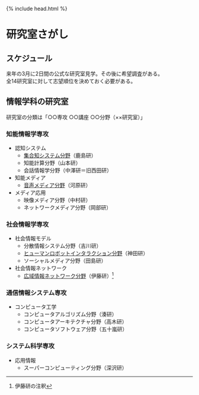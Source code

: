 {% include head.html %}
# 研究室さがし
## スケジュール
来年の3月に2日間の公式な研究室見学。その後に希望調査がある。  
全14研究室に対して志望順位を決めておく必要がある。

## 情報学科の研究室
研究室の分類は「○○専攻 ○○講座 ○○分野（××研究室）」
### 知能情報学専攻
- 認知システム
  - [集合知システム分野](./labs/kashima.md)（鹿島研）
  - 知能計算分野（山本研）
  - 会話情報学分野（中澤研＝旧西田研）
- 知能メディア
  - [音声メディア分野](./labs/kawahara.md)（河原研）
- メディア応用
  - 映像メディア分野（中村研）
  - ネットワークメディア分野（岡部研）

### 社会情報学専攻
- 社会情報モデル
  - 分散情報システム分野（吉川研）
  - [ヒューマンロボットインタラクション分野](./labs/kanda.md)（神田研）
  - ソーシャルメディア分野（田島研）
- 社会情報ネットワーク
  - [広域情報ネットワーク分野](./labs/itou.md)（伊藤研）[^1]

[^1]:伊藤研の注釈

### 通信情報システム専攻
- コンピュータ工学
  - コンピュータアルゴリズム分野（湊研）
  - コンピュータアーキテクチャ分野（高木研）
  - コンピュータソフトウェア分野（五十嵐研）

### システム科学専攻
- 応用情報
  - スーパーコンピューティング分野（深沢研）